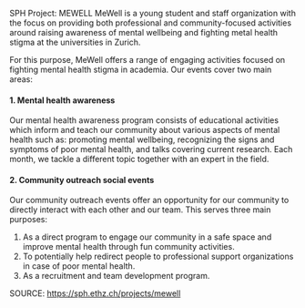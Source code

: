 SPH Project: MEWELL
MeWell is a young student and staff organization with the focus on providing both professional and community-focused activities around raising awareness of mental wellbeing and fighting metal health stigma at the universities in Zurich.

For this purpose, MeWell offers a range of engaging activities focused on fighting mental health stigma in academia. Our events cover two main areas:

#### 1. Mental health awareness

Our mental health awareness program consists of educational activities which inform and teach our community about various aspects of mental health such as: promoting mental wellbeing, recognizing the signs and symptoms of poor mental health, and talks covering current research. Each month, we tackle a different topic together with an expert in the field.

#### 2. Community outreach social events

Our community outreach events offer an opportunity for our community to directly interact with each other and our team. This serves three main purposes:  

1.   As a direct program to engage our community in a safe space and improve mental health through fun community activities.
2.   To potentially help redirect people to professional support organizations in case of poor mental health.
3.   As a recruitment and team development program.


SOURCE: https://sph.ethz.ch/projects/mewell